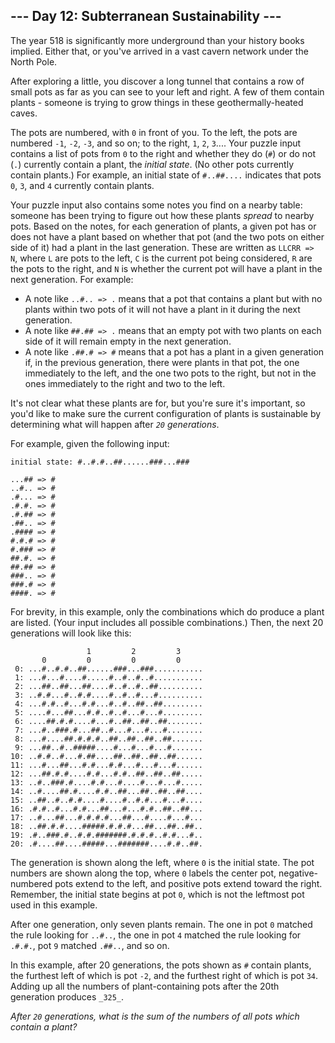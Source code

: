 ﻿
## --- Day 12: Subterranean Sustainability ---

The year 518 is significantly more underground than your history books implied. Either that, or you've arrived in a  vast cavern network  under the North Pole.

After exploring a little, you discover a long tunnel that contains a row of small pots as far as you can see to your left and right. A few of them contain plants - someone is trying to grow things in these geothermally-heated caves.

The pots are numbered, with  `0`  in front of you. To the left, the pots are numbered  `-1`,  `-2`,  `-3`, and so on; to the right,  `1`,  `2`,  `3`.... Your puzzle input contains a list of pots from  `0`  to the right and whether they do (`#`) or do not (`.`) currently contain a plant, the  _initial state_. (No other pots currently contain plants.) For example, an initial state of  `#..##....`  indicates that pots  `0`,  `3`, and  `4`  currently contain plants.

Your puzzle input also contains some notes you find on a nearby table: someone has been trying to figure out how these plants  _spread_  to nearby pots. Based on the notes, for each generation of plants, a given pot has or does not have a plant based on whether that pot (and the two pots on either side of it) had a plant in the last generation. These are written as  `LLCRR => N`, where  `L`  are pots to the left,  `C`  is the current pot being considered,  `R`  are the pots to the right, and  `N`  is whether the current pot will have a plant in the next generation. For example:

-   A note like  `..#.. => .`  means that a pot that contains a plant but with no plants within two pots of it will not have a plant in it during the next generation.
-   A note like  `##.## => .`  means that an empty pot with two plants on each side of it will remain empty in the next generation.
-   A note like  `.##.# => #`  means that a pot has a plant in a given generation if, in the previous generation, there were plants in that pot, the one immediately to the left, and the one two pots to the right, but not in the ones immediately to the right and two to the left.

It's not clear what these plants are for, but you're sure it's important, so you'd like to make sure the current configuration of plants is sustainable by determining what will happen after  _`20`  generations_.

For example, given the following input:

```
initial state: #..#.#..##......###...###

...## => #
..#.. => #
.#... => #
.#.#. => #
.#.## => #
.##.. => #
.#### => #
#.#.# => #
#.### => #
##.#. => #
##.## => #
###.. => #
###.# => #
####. => #

```

For brevity, in this example, only the combinations which do produce a plant are listed. (Your input includes all possible combinations.) Then, the next 20 generations will look like this:

```
                 1         2         3     
       0         0         0         0     
 0: ...#..#.#..##......###...###...........
 1: ...#...#....#.....#..#..#..#...........
 2: ...##..##...##....#..#..#..##..........
 3: ..#.#...#..#.#....#..#..#...#..........
 4: ...#.#..#...#.#...#..#..##..##.........
 5: ....#...##...#.#..#..#...#...#.........
 6: ....##.#.#....#...#..##..##..##........
 7: ...#..###.#...##..#...#...#...#........
 8: ...#....##.#.#.#..##..##..##..##.......
 9: ...##..#..#####....#...#...#...#.......
10: ..#.#..#...#.##....##..##..##..##......
11: ...#...##...#.#...#.#...#...#...#......
12: ...##.#.#....#.#...#.#..##..##..##.....
13: ..#..###.#....#.#...#....#...#...#.....
14: ..#....##.#....#.#..##...##..##..##....
15: ..##..#..#.#....#....#..#.#...#...#....
16: .#.#..#...#.#...##...#...#.#..##..##...
17: ..#...##...#.#.#.#...##...#....#...#...
18: ..##.#.#....#####.#.#.#...##...##..##..
19: .#..###.#..#.#.#######.#.#.#..#.#...#..
20: .#....##....#####...#######....#.#..##.

```

The generation is shown along the left, where  `0`  is the initial state. The pot numbers are shown along the top, where  `0`  labels the center pot, negative-numbered pots extend to the left, and positive pots extend toward the right. Remember, the initial state begins at pot  `0`, which is not the leftmost pot used in this example.

After one generation, only seven plants remain. The one in pot  `0`  matched the rule looking for  `..#..`, the one in pot  `4`  matched the rule looking for  `.#.#.`, pot  `9`  matched  `.##..`, and so on.

In this example, after 20 generations, the pots shown as  `#`  contain plants, the furthest left of which is pot  `-2`, and the furthest right of which is pot  `34`. Adding up all the numbers of plant-containing pots after the 20th generation produces  `_325_`.

_After  `20`  generations, what is the sum of the numbers of all pots which contain a plant?_
